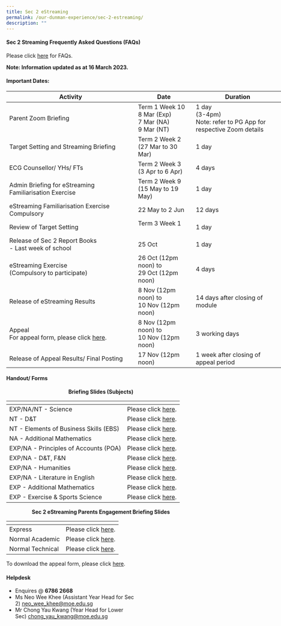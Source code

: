 ```yaml
---
title: Sec 2 eStreaming
permalink: /our-dunman-experience/sec-2-estreaming/
description: ""
---
```

#### Sec 2 Streaming Frequently Asked Questions (FAQs)

Please click <a href="/files/Our%20Student%20Life/Streaming%202023/Sec%202%20Streaming%20Exercise%202023_FAQs.pdf" target="_blank">here</a> for FAQs.  

**Note: Information updated as at 16 March 2023.**

#### Important Dates:

<table style="undefined;table-layout: fixed; width: 736px">
<colgroup>
<col style="width: 343px">
<col style="width: 154px">
<col style="width: 239px">
</colgroup>
<thead>
  <tr>
    <th>Activity</th>
    <th>Date</th>
    <th>Duration</th>
  </tr>
</thead>
<tbody>
  <tr>
    <td>Parent Zoom Briefing<br></td>
    <td>Term 1 Week 10<br>8 Mar (Exp)<br>7 Mar (NA)<br>9 Mar (NT)<br></td>
    <td>1 day<br>(3-4pm)<br>Note: refer to PG App for respective Zoom details</td>
  </tr>
  <tr>
    <td>Target Setting and Streaming Briefing</td>
    <td>Term 2 Week 2<br>(27 Mar to 30 Mar)</td>
    <td>1 day<br></td>
  </tr>
  <tr>
    <td>ECG Counsellor/ YHs/ FTs</td>
    <td>Term 2 Week 3<br>(3 Apr to 6 Apr)</td>
    <td> 4 days</td>
  </tr>
  <tr>
    <td>Admin Briefing for eStreaming Familiarisation Exercise</td>
    <td>Term 2 Week 9<br>(15 May to 19 May)</td>
    <td>1 day</td>
  </tr>
  <tr>
    <td>eStreaming Familiarisation Exercise<br>Compulsory</td>
    <td>22 May to 2 Jun    <br></td>
    <td>12 days<br></td>
  </tr>
  <tr>
    <td>Review of Target Setting</td>
    <td>Term 3 Week 1<br><br></td>
    <td>1 day</td>
  </tr>
  <tr>
    <td>Release of Sec 2 Report Books<br>- Last week of school</td>
    <td>25 Oct<br></td>
    <td>1 day</td>
  </tr>
  <tr>
    <td>eStreaming Exercise<br>(Compulsory to participate)</td>
    <td>26 Oct (12pm noon) to<br>29 Oct (12pm noon)<br></td>
    <td>4 days<br></td>
  </tr>
  <tr>
    <td>Release of eStreaming Results</td>
    <td>8 Nov (12pm noon) to<br> 10 Nov (12pm noon)</td>
    <td>14 days after closing of module<br></td>
  </tr>
  <tr>
    <td>Appeal<br>For appeal form, please click <a href="/files/Our%20Student%20Life/Streaming%202023/Sec%202%20Streaming_Letter_of_Appeal_2023.pdf" target="_blank">here</a>.</td>
    <td>8 Nov (12pm noon) to<br>10 Nov (12pm noon)<br></td>
    <td>3 working days<br></td>
  </tr>
  <tr>
    <td>Release of Appeal Results/ Final Posting</td>
    <td>17 Nov (12pm noon)    <br></td>
    <td>1 week after closing of appeal period</td>
  </tr>
</tbody>
</table>

#### Handout/ Forms

<p style="text-align: center;"><b>Briefing Slides (Subjects)</b></p>

<table>
<thead>
  <tr>
    <th></th>
    <th></th>
  </tr>
</thead>
<tbody>
   <tr>
    <td>EXP/NA/NT - Science</td>
    <td>Please click <a href="/files/Our%20Student%20Life/Streaming%202023/Science%20(All)%20Streaming%20for%202023%20(updated).pdf" target="_blank">here</a>.</td>
  </tr>
	<tr>
    <td>NT - D&amp;T</td>
    <td>Please click <a href="/files/Our%20Student%20Life/Streaming%202023/D&T%20(NT)%20Streaming%20for%202023%20(updated).pdf" target="_blank">here</a>.</td>
  </tr>
  <tr>
    <td>NT - Elements of Business Skills (EBS)</td>
    <td>Please click <a href="/files/Our%20Student%20Life/Streaming%202023/EBS%20(NT)%20Streaming%20for%202023%20(updated).pdf" target="_blank">here</a>.</td>
  </tr>
	<tr>
    <td>NA - Additional Mathematics</td>
    <td>Please click <a href="/files/Our%20Student%20Life/Streaming%202023/A%20Math%20(NA)%20Streaming%20for%202023%20(updated).pdf" target="_blank">here</a>.</td>
  </tr>
  <tr>
    <td>EXP/NA - Principles of Accounts (POA)</td>
    <td>Please click <a href="/files/Our%20Student%20Life/Streaming%202023/POA%20(Exp%20&%20NA)%20Streaming%20for%202023%20(updated)" target="_blank">here</a>.</td>
  </tr>
  <tr>
    <td>EXP/NA - D&amp;T, F&amp;N</td>
    <td>Please click <a href="/files/Our%20Student%20Life/Streaming%202023/D&T%20and%20NFS%20(Exp%20&%20NA)%20Streaming%20for%202023%20(updated).pdf" target="_blank">here</a>.</td>
  </tr>
  <tr>
    <td>EXP/NA - Humanities</td>
    <td>Please click <a href="/files/Our%20Student%20Life/Streaming%202023/Humanities%20(Exp%20&%20NA)%20Streaming%20for%202023%20(updated).pdf" target="_blank">here</a>.</td>
  </tr>
	<tr>
    <td>EXP/NA - Literature in English</td>
    <td>Please click <a href="/files/Our%20Student%20Life/Streaming%202023/Eng%20Lit%20(Exp%20&%20NA)%20Streaming%20for%202023%20(updated).pdf" target="_blank">here</a>.</td>
  </tr>
	<tr>
    <td>EXP - Additional Mathematics</td>
    <td> Please click <a href="/files/Our%20Student%20Life/Streaming%202023/A%20Math%20(EXP)%20Streaming%20for%202023%20(updated).pdf" target="_blank">here</a>.</td>
  </tr>
  <tr>
    <td>EXP - Exercise &amp; Sports Science</td>
    <td> Please click <a href="/files/Our%20Student%20Life/Streaming%202023/Exercise%20Sports%20Science%20ESS%20(Exp)%20Streaming%20for%202023%20(updated).pdf" target="_blank">here</a>.</td>
  </tr>
  
</tbody>
</table>

<p style="text-align: center;"><b>Sec 2 eStreaming Parents Engagement Briefing Slides</b></p>

<table>
<thead>
  <tr>
    <th></th>
    <th></th>
  </tr>
</thead>
<tbody>
  <tr>
    <td>Express</td>
    <td>Please click <a href="/files/Our%20Student%20Life/Streaming%202023/Parent%20Engagement%20Briefing%20for%20Sec%202%20Express_2023.pdf" target="_blank">here</a>.</td>
  </tr>
  <tr>
    <td>Normal Academic</td>
    <td>Please click <a href="/files/Our%20Student%20Life/Streaming%202023/Parent%20Engagement%20Briefing%20Sec%202NA%202023.pdf" target="_blank">here</a>.</td>
  </tr>
  <tr>
    <td>Normal Technical</td>
    <td>Please click <a href="/files/Our%20Student%20Life/Streaming%202023/Parent%20Engagement%20Briefing%20Sec%202NT%202023.pdf" target="_blank">here</a>.</td>
  </tr>
</tbody>
</table>

To download the appeal form, please click <a href="/files/Our%20Student%20Life/Streaming%202023/Sec%202%20Streaming_Letter_of_Appeal_2023.pdf" target="_blank">here</a>.

#### Helpdesk
* Enquires @ **6786 2668**
* Ms Neo Wee Khee (Assistant Year Head for Sec 2) [neo\_wee\_khee@moe.edu.sg](mailto:neo_wee_khee@moe.edu.sg)
* Mr Chong Yau Kwang (Year Head for Lower Sec) [chong\_yau\_kwang@moe.edu.sg](mailto:chong_yau_kwang@moe.edu.sg)